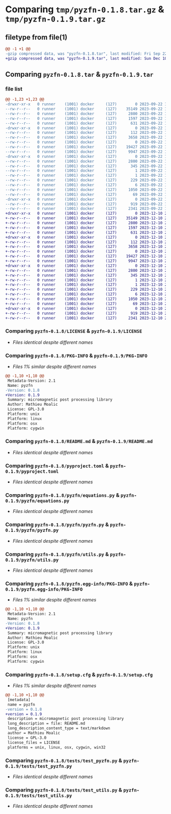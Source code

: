 # Comparing `tmp/pyzfn-0.1.8.tar.gz` & `tmp/pyzfn-0.1.9.tar.gz`

## filetype from file(1)

```diff
@@ -1 +1 @@
-gzip compressed data, was "pyzfn-0.1.8.tar", last modified: Fri Sep 22 14:34:54 2023, max compression
+gzip compressed data, was "pyzfn-0.1.9.tar", last modified: Sun Dec 10 20:05:28 2023, max compression
```

## Comparing `pyzfn-0.1.8.tar` & `pyzfn-0.1.9.tar`

### file list

```diff
@@ -1,23 +1,23 @@
-drwxr-xr-x   0 runner    (1001) docker     (127)        0 2023-09-22 14:34:54.936529 pyzfn-0.1.8/
--rw-r--r--   0 runner    (1001) docker     (127)    35149 2023-09-22 14:34:43.000000 pyzfn-0.1.8/LICENSE
--rw-r--r--   0 runner    (1001) docker     (127)     2800 2023-09-22 14:34:54.936529 pyzfn-0.1.8/PKG-INFO
--rw-r--r--   0 runner    (1001) docker     (127)     1597 2023-09-22 14:34:43.000000 pyzfn-0.1.8/README.md
--rw-r--r--   0 runner    (1001) docker     (127)      631 2023-09-22 14:34:43.000000 pyzfn-0.1.8/pyproject.toml
-drwxr-xr-x   0 runner    (1001) docker     (127)        0 2023-09-22 14:34:54.936529 pyzfn-0.1.8/pyzfn/
--rw-r--r--   0 runner    (1001) docker     (127)      112 2023-09-22 14:34:43.000000 pyzfn-0.1.8/pyzfn/__init__.py
--rw-r--r--   0 runner    (1001) docker     (127)     3658 2023-09-22 14:34:43.000000 pyzfn-0.1.8/pyzfn/equations.py
--rw-r--r--   0 runner    (1001) docker     (127)        0 2023-09-22 14:34:43.000000 pyzfn-0.1.8/pyzfn/py.typed
--rw-r--r--   0 runner    (1001) docker     (127)    19427 2023-09-22 14:34:43.000000 pyzfn-0.1.8/pyzfn/pyzfn.py
--rw-r--r--   0 runner    (1001) docker     (127)     9947 2023-09-22 14:34:43.000000 pyzfn-0.1.8/pyzfn/utils.py
-drwxr-xr-x   0 runner    (1001) docker     (127)        0 2023-09-22 14:34:54.936529 pyzfn-0.1.8/pyzfn.egg-info/
--rw-r--r--   0 runner    (1001) docker     (127)     2800 2023-09-22 14:34:54.000000 pyzfn-0.1.8/pyzfn.egg-info/PKG-INFO
--rw-r--r--   0 runner    (1001) docker     (127)      345 2023-09-22 14:34:54.000000 pyzfn-0.1.8/pyzfn.egg-info/SOURCES.txt
--rw-r--r--   0 runner    (1001) docker     (127)        1 2023-09-22 14:34:54.000000 pyzfn-0.1.8/pyzfn.egg-info/dependency_links.txt
--rw-r--r--   0 runner    (1001) docker     (127)        1 2023-09-22 14:34:54.000000 pyzfn-0.1.8/pyzfn.egg-info/not-zip-safe
--rw-r--r--   0 runner    (1001) docker     (127)      229 2023-09-22 14:34:54.000000 pyzfn-0.1.8/pyzfn.egg-info/requires.txt
--rw-r--r--   0 runner    (1001) docker     (127)        6 2023-09-22 14:34:54.000000 pyzfn-0.1.8/pyzfn.egg-info/top_level.txt
--rw-r--r--   0 runner    (1001) docker     (127)     1050 2023-09-22 14:34:54.936529 pyzfn-0.1.8/setup.cfg
--rw-r--r--   0 runner    (1001) docker     (127)       69 2023-09-22 14:34:43.000000 pyzfn-0.1.8/setup.py
-drwxr-xr-x   0 runner    (1001) docker     (127)        0 2023-09-22 14:34:54.936529 pyzfn-0.1.8/tests/
--rw-r--r--   0 runner    (1001) docker     (127)      919 2023-09-22 14:34:43.000000 pyzfn-0.1.8/tests/test_pyzfn.py
--rw-r--r--   0 runner    (1001) docker     (127)     2341 2023-09-22 14:34:43.000000 pyzfn-0.1.8/tests/test_utils.py
+drwxr-xr-x   0 runner    (1001) docker     (127)        0 2023-12-10 20:05:28.904636 pyzfn-0.1.9/
+-rw-r--r--   0 runner    (1001) docker     (127)    35149 2023-12-10 20:05:19.000000 pyzfn-0.1.9/LICENSE
+-rw-r--r--   0 runner    (1001) docker     (127)     2800 2023-12-10 20:05:28.904636 pyzfn-0.1.9/PKG-INFO
+-rw-r--r--   0 runner    (1001) docker     (127)     1597 2023-12-10 20:05:19.000000 pyzfn-0.1.9/README.md
+-rw-r--r--   0 runner    (1001) docker     (127)      631 2023-12-10 20:05:19.000000 pyzfn-0.1.9/pyproject.toml
+drwxr-xr-x   0 runner    (1001) docker     (127)        0 2023-12-10 20:05:28.900636 pyzfn-0.1.9/pyzfn/
+-rw-r--r--   0 runner    (1001) docker     (127)      112 2023-12-10 20:05:19.000000 pyzfn-0.1.9/pyzfn/__init__.py
+-rw-r--r--   0 runner    (1001) docker     (127)     3658 2023-12-10 20:05:19.000000 pyzfn-0.1.9/pyzfn/equations.py
+-rw-r--r--   0 runner    (1001) docker     (127)        0 2023-12-10 20:05:19.000000 pyzfn-0.1.9/pyzfn/py.typed
+-rw-r--r--   0 runner    (1001) docker     (127)    19427 2023-12-10 20:05:19.000000 pyzfn-0.1.9/pyzfn/pyzfn.py
+-rw-r--r--   0 runner    (1001) docker     (127)     9947 2023-12-10 20:05:19.000000 pyzfn-0.1.9/pyzfn/utils.py
+drwxr-xr-x   0 runner    (1001) docker     (127)        0 2023-12-10 20:05:28.904636 pyzfn-0.1.9/pyzfn.egg-info/
+-rw-r--r--   0 runner    (1001) docker     (127)     2800 2023-12-10 20:05:28.000000 pyzfn-0.1.9/pyzfn.egg-info/PKG-INFO
+-rw-r--r--   0 runner    (1001) docker     (127)      345 2023-12-10 20:05:28.000000 pyzfn-0.1.9/pyzfn.egg-info/SOURCES.txt
+-rw-r--r--   0 runner    (1001) docker     (127)        1 2023-12-10 20:05:28.000000 pyzfn-0.1.9/pyzfn.egg-info/dependency_links.txt
+-rw-r--r--   0 runner    (1001) docker     (127)        1 2023-12-10 20:05:28.000000 pyzfn-0.1.9/pyzfn.egg-info/not-zip-safe
+-rw-r--r--   0 runner    (1001) docker     (127)      229 2023-12-10 20:05:28.000000 pyzfn-0.1.9/pyzfn.egg-info/requires.txt
+-rw-r--r--   0 runner    (1001) docker     (127)        6 2023-12-10 20:05:28.000000 pyzfn-0.1.9/pyzfn.egg-info/top_level.txt
+-rw-r--r--   0 runner    (1001) docker     (127)     1050 2023-12-10 20:05:28.904636 pyzfn-0.1.9/setup.cfg
+-rw-r--r--   0 runner    (1001) docker     (127)       69 2023-12-10 20:05:19.000000 pyzfn-0.1.9/setup.py
+drwxr-xr-x   0 runner    (1001) docker     (127)        0 2023-12-10 20:05:28.904636 pyzfn-0.1.9/tests/
+-rw-r--r--   0 runner    (1001) docker     (127)      919 2023-12-10 20:05:19.000000 pyzfn-0.1.9/tests/test_pyzfn.py
+-rw-r--r--   0 runner    (1001) docker     (127)     2341 2023-12-10 20:05:19.000000 pyzfn-0.1.9/tests/test_utils.py
```

### Comparing `pyzfn-0.1.8/LICENSE` & `pyzfn-0.1.9/LICENSE`

 * *Files identical despite different names*

### Comparing `pyzfn-0.1.8/PKG-INFO` & `pyzfn-0.1.9/PKG-INFO`

 * *Files 1% similar despite different names*

```diff
@@ -1,10 +1,10 @@
 Metadata-Version: 2.1
 Name: pyzfn
-Version: 0.1.8
+Version: 0.1.9
 Summary: micromagnetic post processing library
 Author: Mathieu Moalic
 License: GPL-3.0
 Platform: unix
 Platform: linux
 Platform: osx
 Platform: cygwin
```

### Comparing `pyzfn-0.1.8/README.md` & `pyzfn-0.1.9/README.md`

 * *Files identical despite different names*

### Comparing `pyzfn-0.1.8/pyproject.toml` & `pyzfn-0.1.9/pyproject.toml`

 * *Files identical despite different names*

### Comparing `pyzfn-0.1.8/pyzfn/equations.py` & `pyzfn-0.1.9/pyzfn/equations.py`

 * *Files identical despite different names*

### Comparing `pyzfn-0.1.8/pyzfn/pyzfn.py` & `pyzfn-0.1.9/pyzfn/pyzfn.py`

 * *Files identical despite different names*

### Comparing `pyzfn-0.1.8/pyzfn/utils.py` & `pyzfn-0.1.9/pyzfn/utils.py`

 * *Files identical despite different names*

### Comparing `pyzfn-0.1.8/pyzfn.egg-info/PKG-INFO` & `pyzfn-0.1.9/pyzfn.egg-info/PKG-INFO`

 * *Files 1% similar despite different names*

```diff
@@ -1,10 +1,10 @@
 Metadata-Version: 2.1
 Name: pyzfn
-Version: 0.1.8
+Version: 0.1.9
 Summary: micromagnetic post processing library
 Author: Mathieu Moalic
 License: GPL-3.0
 Platform: unix
 Platform: linux
 Platform: osx
 Platform: cygwin
```

### Comparing `pyzfn-0.1.8/setup.cfg` & `pyzfn-0.1.9/setup.cfg`

 * *Files 1% similar despite different names*

```diff
@@ -1,10 +1,10 @@
 [metadata]
 name = pyzfn
-version = 0.1.8
+version = 0.1.9
 description = micromagnetic post processing library
 long_description = file: README.md
 long_description_content_type = text/markdown
 author = Mathieu Moalic
 license = GPL-3.0
 license_files = LICENSE
 platforms = unix, linux, osx, cygwin, win32
```

### Comparing `pyzfn-0.1.8/tests/test_pyzfn.py` & `pyzfn-0.1.9/tests/test_pyzfn.py`

 * *Files identical despite different names*

### Comparing `pyzfn-0.1.8/tests/test_utils.py` & `pyzfn-0.1.9/tests/test_utils.py`

 * *Files identical despite different names*

